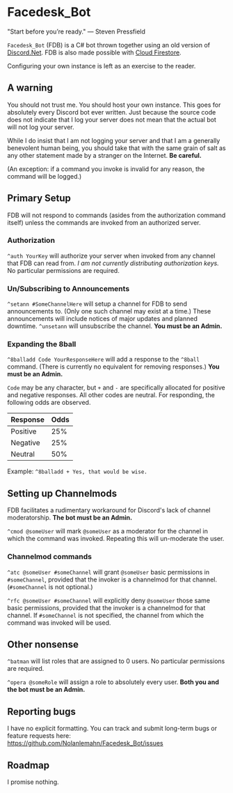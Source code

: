 # Facedesk_Bot
"Start before you’re ready." ― Steven Pressfield

`Facedesk_Bot` (FDB) is a C# bot thrown together using an old version of [Discord.Net](https://github.com/discord-net/Discord.Net). FDB is also made possible with [Cloud Firestore](https://firebase.google.com/docs/firestore/).

Configuring your own instance is left as an exercise to the reader.

## A warning

You should not trust me. You should host your own instance. This goes for absolutely every Discord bot ever written. Just because the source code does not indicate that I log your server does not mean that the actual bot will not log your server.

While I do insist that I am not logging your server and that I am a generally benevolent human being, you should take that with the same grain of salt as any other statement made by a stranger on the Internet. **Be careful.**

(An exception: if a command you invoke is invalid for any reason, the command will be logged.)

## Primary Setup

FDB will not respond to commands (asides from the authorization command itself) unless the commands are invoked from an authorized server.

### Authorization

`^auth YourKey` will authorize your server when invoked from any channel that FDB can read from. *I am not currently distributing authorization keys.* No particular permissions are required.

### Un/Subscribing to Announcements

`^setann #SomeChannelHere` will setup a channel for FDB to send announcements to. (Only one such channel may exist at a time.) These announcements will include notices of major updates and planned downtime. `^unsetann` will unsubscribe the channel. **You must be an Admin.**

### Expanding the 8ball

`^8balladd Code YourResponseHere` will add a response to the `^8ball` command. (There is currently no equivalent for removing responses.) **You must be an Admin.**

`Code` may be any character, but `+` and `-` are specifically allocated for positive and negative responses. All other codes are neutral. For responding, the following odds are observed.

Response | Odds
------------ | -------------
Positive | 25%
Negative | 25%
Neutral | 50%

Example: `^8balladd + Yes, that would be wise.`

## Setting up Channelmods

FDB facilitates a rudimentary workaround for Discord's lack of channel moderatorship. **The bot must be an Admin.**

`^cmod @someUser` will mark `@someUser` as a moderator for the channel in which the command was invoked. Repeating this will un-moderate the user.

### Channelmod commands

`^atc @someUser #someChannel` will grant `@someUser` basic permissions in `#someChannel`, provided that the invoker is a channelmod for that channel. (`#someChannel` is not optional.)

`^rfc @someUser #someChannel` will explicitly deny `@someUser` those same basic permissions, provided that the invoker is a channelmod for that channel. If `#someChannel` is not specified, the channel from which the command was invoked will be used.

## Other nonsense

`^batman` will list roles that are assigned to 0 users. No particular permissions are required.

`^opera @someRole` will assign a role to absolutely every user. **Both you and the bot must be an Admin.**

## Reporting bugs

I have no explicit formatting. You can track and submit long-term bugs or feature requests here: https://github.com/Nolanlemahn/Facedesk_Bot/issues

## Roadmap

I promise nothing.
